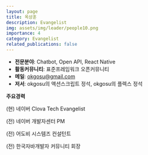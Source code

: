 ```yaml
---
layout: page
title: 옥상훈
description: Evangelist
img: assets/img/leader/people10.png
importance: 4
category: Evangelist
related_publications: false
---
```


- **전문분야**: Chatbot, Open API, React Native
- **활동커뮤니티**: 표준프레임워크 오픈커뮤니티
- **메일**: okgosu@gmail.com
- **저서**: okgosu의 액션스크립트 정석, okgosu의 플렉스 정석

**주요경력**
<p>(현) 네이버 Clova Tech Evangelist</p>
<p>(전) 네이버 개발자센터 PM</p>
<p>(전) 어도비 시스템즈 컨설턴트</p>
<p>(전) 한국자바개발자 커뮤니티 회장</p>